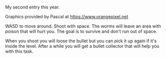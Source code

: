 My second entry this year.

Graphics provided by Pascal at https://www.orangepixel.net

WASD to move around.
Shoot with space.
The worms will leave an area with poison that will hurt you. The goal is to survive and don't run out of space.

When you shoot you will loose the bullet but you can pick it up again if it's inside the level.   After a while you will get a bullet collector that will help you with this task.